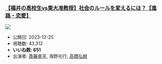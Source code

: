 ### [【福井の高校生vs東大准教授】社会のルールを変えるには？【進路・恋愛】](https://www.youtube.com/watch?v=zqTiv9LqzsM)
[![](https://img.youtube.com/vi/zqTiv9LqzsM/sddefault.jpg)](https://www.youtube.com/watch?v=zqTiv9LqzsM)
-   公開日: 2023-12-25
-   視聴数: 43,312
-   **いいね数: 651**
-   出演者: [斎藤幸平](/rehacq_fan/people/斎藤幸平 "wikilink"), 海野光行, [高橋弘樹](/rehacq_fan/people/高橋弘樹 "wikilink")
